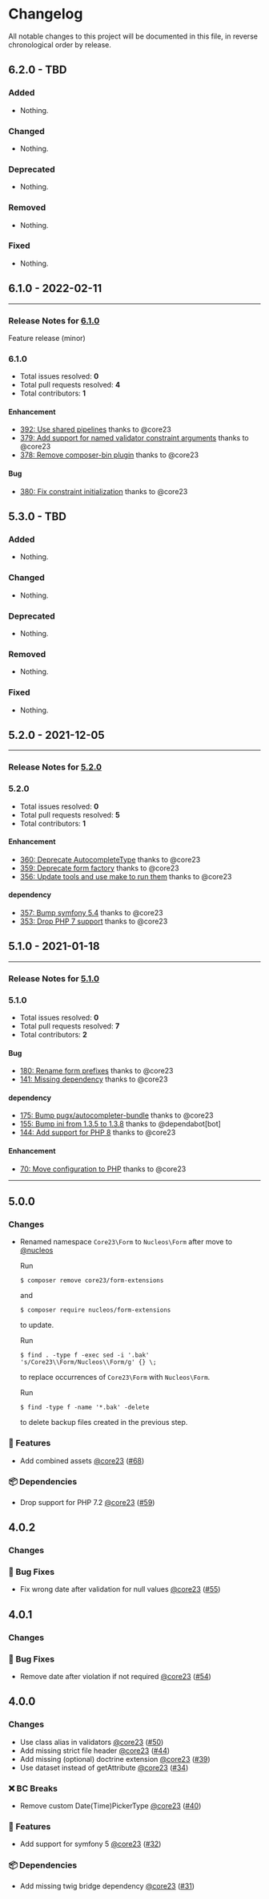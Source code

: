 # Changelog

All notable changes to this project will be documented in this file, in reverse chronological order by release.

## 6.2.0 - TBD

### Added

- Nothing.

### Changed

- Nothing.

### Deprecated

- Nothing.

### Removed

- Nothing.

### Fixed

- Nothing.

## 6.1.0 - 2022-02-11


-----

### Release Notes for [6.1.0](https://github.com/nucleos/nucleos-form-extensions/milestone/8)

Feature release (minor)

### 6.1.0

- Total issues resolved: **0**
- Total pull requests resolved: **4**
- Total contributors: **1**

#### Enhancement

 - [392: Use shared pipelines](https://github.com/nucleos/nucleos-form-extensions/pull/392) thanks to @core23
 - [379: Add support for named validator constraint arguments](https://github.com/nucleos/nucleos-form-extensions/pull/379) thanks to @core23
 - [378: Remove composer-bin plugin](https://github.com/nucleos/nucleos-form-extensions/pull/378) thanks to @core23

#### Bug

 - [380: Fix constraint initialization](https://github.com/nucleos/nucleos-form-extensions/pull/380) thanks to @core23

## 5.3.0 - TBD

### Added

- Nothing.

### Changed

- Nothing.

### Deprecated

- Nothing.

### Removed

- Nothing.

### Fixed

- Nothing.

## 5.2.0 - 2021-12-05


-----

### Release Notes for [5.2.0](https://github.com/nucleos/nucleos-form-extensions/milestone/2)



### 5.2.0

- Total issues resolved: **0**
- Total pull requests resolved: **5**
- Total contributors: **1**

#### Enhancement

 - [360: Deprecate AutocompleteType](https://github.com/nucleos/nucleos-form-extensions/pull/360) thanks to @core23
 - [359: Deprecate form factory](https://github.com/nucleos/nucleos-form-extensions/pull/359) thanks to @core23
 - [356: Update tools and use make to run them](https://github.com/nucleos/nucleos-form-extensions/pull/356) thanks to @core23

#### dependency

 - [357: Bump symfony 5.4](https://github.com/nucleos/nucleos-form-extensions/pull/357) thanks to @core23
 - [353: Drop PHP 7 support](https://github.com/nucleos/nucleos-form-extensions/pull/353) thanks to @core23

## 5.1.0 - 2021-01-18

-----

### Release Notes for [5.1.0](https://github.com/nucleos/nucleos-form-extensions/milestone/1)



### 5.1.0

- Total issues resolved: **0**
- Total pull requests resolved: **7**
- Total contributors: **2**

#### Bug

 - [180: Rename form prefixes](https://github.com/nucleos/nucleos-form-extensions/pull/180) thanks to @core23
 - [141: Missing dependency](https://github.com/nucleos/nucleos-form-extensions/pull/141) thanks to @core23

#### dependency

 - [175: Bump pugx/autocompleter-bundle](https://github.com/nucleos/nucleos-form-extensions/pull/175) thanks to @core23
 - [155: Bump ini from 1.3.5 to 1.3.8](https://github.com/nucleos/nucleos-form-extensions/pull/155) thanks to @dependabot[bot]
 - [144: Add support for PHP 8](https://github.com/nucleos/nucleos-form-extensions/pull/144) thanks to @core23

#### Enhancement

 - [70: Move configuration to PHP](https://github.com/nucleos/nucleos-form-extensions/pull/70) thanks to @core23


-----

## 5.0.0

### Changes

- Renamed namespace `Core23\Form` to `Nucleos\Form` after move to [@nucleos]

  Run

  ```
  $ composer remove core23/form-extensions
  ```

  and

  ```
  $ composer require nucleos/form-extensions
  ```

  to update.

  Run

  ```
  $ find . -type f -exec sed -i '.bak' 's/Core23\\Form/Nucleos\\Form/g' {} \;
  ```

  to replace occurrences of `Core23\Form` with `Nucleos\Form`.

  Run

  ```
  $ find -type f -name '*.bak' -delete
  ```

  to delete backup files created in the previous step.

### 🚀 Features

- Add combined assets [@core23] ([#68])

### 📦 Dependencies

- Drop support for PHP 7.2 [@core23] ([#59])


## 4.0.2

### Changes

### 🐛 Bug Fixes

- Fix wrong date after validation for null values [@core23] ([#55])

## 4.0.1

### Changes

### 🐛 Bug Fixes

- Remove date after violation if not required [@core23] ([#54])

## 4.0.0

### Changes

- Use class alias in validators [@core23] ([#50])
- Add missing strict file header [@core23] ([#44])
- Add missing (optional) doctrine extension [@core23] ([#39])
- Use dataset instead of getAttribute [@core23] ([#34])

### ❌ BC Breaks

- Remove custom Date(Time)PickerType [@core23] ([#40])

### 🚀 Features

- Add support for symfony 5 [@core23] ([#32])

### 📦 Dependencies

- Add missing twig bridge dependency [@core23] ([#31])

[#68]: https://github.com/nucleos/nucleos-form-extensions/pull/68
[#59]: https://github.com/nucleos/nucleos-form-extensions/pull/59
[#55]: https://github.com/nucleos/nucleos-form-extensions/pull/55
[#54]: https://github.com/nucleos/nucleos-form-extensions/pull/54
[#50]: https://github.com/nucleos/nucleos-form-extensions/pull/50
[#44]: https://github.com/nucleos/nucleos-form-extensions/pull/44
[#40]: https://github.com/nucleos/nucleos-form-extensions/pull/40
[#39]: https://github.com/nucleos/nucleos-form-extensions/pull/39
[#34]: https://github.com/nucleos/nucleos-form-extensions/pull/34
[#32]: https://github.com/nucleos/nucleos-form-extensions/pull/32
[#31]: https://github.com/nucleos/nucleos-form-extensions/pull/31
[@nucleos]: https://github.com/nucleos
[@core23]: https://github.com/core23

